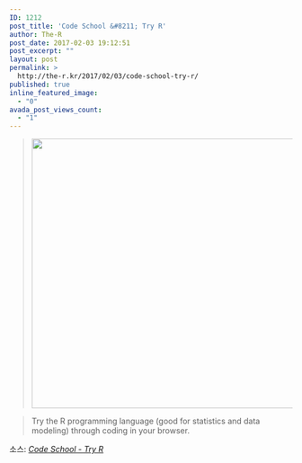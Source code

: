 ```yaml
---
ID: 1212
post_title: 'Code School &#8211; Try R'
author: The-R
post_date: 2017-02-03 19:12:51
post_excerpt: ""
layout: post
permalink: >
  http://the-r.kr/2017/02/03/code-school-try-r/
published: true
inline_featured_image:
  - "0"
avada_post_views_count:
  - "1"
---
```

<blockquote><img class="aligncenter size-full wp-image-1220" src="http://the-r.kr/wp-content/uploads/2017/02/Online-Code-School-1.png" alt="" width="680" height="480" /></blockquote>
<blockquote>Try the R programming language (good for statistics and data modeling) through coding in your browser.</blockquote>
소스: <em><a href="http://tryr.codeschool.com/levels/1/challenges/1">Code School - Try R</a></em>
